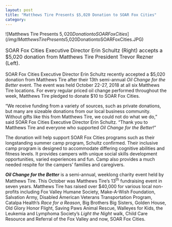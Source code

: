 ```yaml
---
layout: post
title: "Matthews Tire Presents $5,020 Donation to SOAR Fox Cities"
category:
---
```


![Matthews Tire Presents $5,020 Donation to SOAR Fox Cities](/img/MatthewsTirePresents$5,020DonationtoSOARFoxCities.JPG)
<p style="font-size: 16px;">SOAR Fox Cities Executive Director Erin Schultz (Right) accepts a $5,020 donation from Matthews Tire President Trevor Rezner (Left).</p>

SOAR Fox Cities Executive Director Erin Schultz recently accepted a $5,020 donation from Matthews Tire after their 13th semi-annual _Oil Change for the Better_ event. The event was held October 22-27, 2018 at all six Matthews Tire locations. For every regular priced oil change performed throughout the week, Matthews Tire pledged to donate $10 to SOAR Fox Cities.

“We receive funding from a variety of sources, such as private donations, but many are sizeable donations from our local business community. Without gifts like this from Matthews Tire, we could not do what we do,” said SOAR Fox Cities Executive Director Erin Schultz. “Thank you to Matthews Tire and everyone who supported _Oil Change for the Better_!”       

The donation will help support SOAR Fox Cities programs such as their longstanding summer camp program, Schultz confirmed. Their inclusive camp program is designed to accommodate differing cognitive abilities and fitness levels. It provides campers with unique social skills development opportunities, varied experiences and fun. Camp also provides a much needed respite for the campers’ families and caregivers.

**_Oil Change for the Better_** is a semi-annual, weeklong charity event held by Matthews Tire. This October was Matthews Tire’s 13<sup>th</sup> fundraising event in seven years. Matthews Tire has raised over $40,000 for various local non-profits including Fox Valley Humane Society, Make-A-Wish Foundation, Salvation Army, Disabled American Veterans Transportation Program, Catalpa Health’s _Race for a Reason_, Big Brothers Big Sisters, Golden House, Old Glory Honor Flight, Saving Paws Animal Rescue, Walleyes for Kids, the Leukemia and Lymphoma Society’s _Light the Night_ walk, Child Care Resource and Referral of the Fox Valley and now, SOAR Fox Cities.
